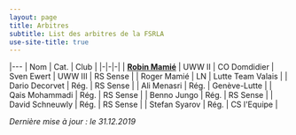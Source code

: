 ```yaml
---
layout: page
title: Arbitres
subtitle: List des arbitres de la FSRLA
use-site-title: true
---
```


|---
| Nom | Cat. | Club |
|-|-|-|
| <a href="mailto:robin@mamie.one" title="Email">**Robin Mamié**</a> | UWW II | CO Domdidier
| Sven Ewert | UWW III | RS Sense |
| Roger Mamié | LN | Lutte Team Valais |
| Dario Decorvet | Rég. | RS Sense |
| Ali Menasri | Rég. | Genève-Lutte |
| Qais Mohammadi | Rég. | RS Sense |
| Benno Jungo | Rég. | RS Sense |
| David Schneuwly | Rég. | RS Sense |
| Stefan Syarov | Rég. | CS l'Equipe |

_Dernière mise à jour : le 31.12.2019_
